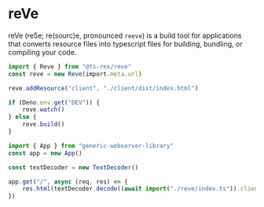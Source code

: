 # reVe

reVe (re5e; re(sourc)e, pronounced `reeve`) is a build tool for applications
that converts resource files into typescript files for building, bundling, or
compiling your code.

```ts
import { Reve } from "@ts-rex/reve"
const reve = new Reve(import.meta.url)

reve.addResource("client", "./client/dist/index.html")

if (Deno.env.get("DEV")) {
	reve.watch()
} else {
	reve.build()
}
```

```ts
import { App } from "generic-webserver-library"
const app = new App()

const textDecoder = new TextDecoder()

app.get("/", async (req, res) => {
	res.html(textDecoder.decode((await import("./reve/index.ts")).client))
})
```
